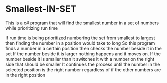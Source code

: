 # Smallest-IN-SET

This is a c# program that will find the smallest number in a set of numbers while prioritizing run time

If run time is being prioritized numbering the set from smallest to largest then finding the number in a position would take to long
So this program finds a number in a certain position then checks the number beside it in the set 
If the number beside it is larger nothing happens and it moves on. If the number beside it is smaller than it switches it with a number on the right side that should be smaller 
It continues the process until the number in the selected position is the right number regardless of if the other numbers are in the right position 
